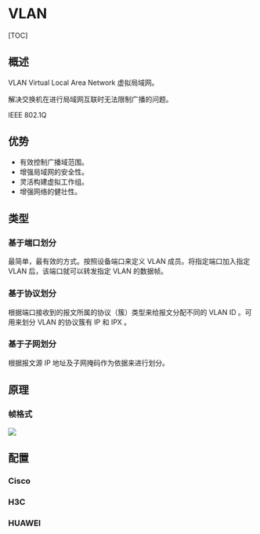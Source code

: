 # VLAN

[TOC]

## 概述

VLAN      Virtual  Local  Area  Network     虚拟局域网。

解决交换机在进行局域网互联时无法限制广播的问题。

IEEE 802.1Q

## 优势

* 有效控制广播域范围。
* 增强局域网的安全性。
* 灵活构建虚拟工作组。
* 增强网络的健壮性。

## 类型

### 基于端口划分

最简单，最有效的方式。按照设备端口来定义 VLAN 成员。将指定端口加入指定 VLAN 后，该端口就可以转发指定 VLAN 的数据帧。

### 基于协议划分

根据端口接收到的报文所属的协议（簇）类型来给报文分配不同的 VLAN ID 。可用来划分 VLAN 的协议簇有 IP 和 IPX 。

### 基于子网划分

根据报文源 IP 地址及子网掩码作为依据来进行划分。

## 原理

### 帧格式

![](../../Image/v/vlan.jpg)

## 配置

### Cisco

### H3C

### HUAWEI

